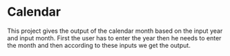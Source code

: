 # Calendar
This project gives the output of the calendar month based on the input year and input month. First the user has to enter the year then he needs to enter the month and then according to these inputs we get the output.
